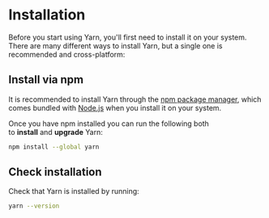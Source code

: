 # Installation

Before you start using Yarn, you'll first need to install it on your system. There are many different ways to install Yarn, but a single one is recommended and cross-platform:

## Install via npm

It is recommended to install Yarn through the [npm package manager](http://npmjs.org/), which comes bundled with [Node.js](https://nodejs.org/) when you install it on your system.

Once you have npm installed you can run the following both to **install** and **upgrade** Yarn:

```bash
npm install --global yarn
```

## Check installation

Check that Yarn is installed by running:

```bash
yarn --version
```
